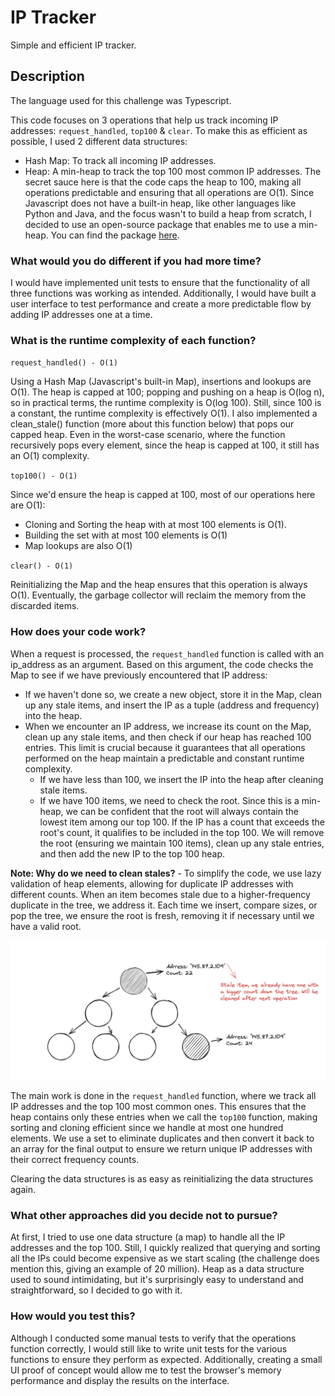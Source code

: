 # IP Tracker

Simple and efficient IP tracker. 

## Description

The language used for this challenge was Typescript.

This code focuses on 3 operations that help us track incoming IP addresses: `request_handled`, `top100` & `clear`. To make this as efficient as possible, I used 2 different data structures:

-   Hash Map: To track all incoming IP addresses.
-   Heap: A min-heap to track the top 100 most common IP addresses. The secret sauce here is that the code caps the heap to 100, making all operations predictable and ensuring that all operations are O(1). Since Javascript does not have a built-in heap, like other languages like Python and Java, and the focus wasn't to build a heap from scratch, I decided to use an open-source package that enables me to use a min-heap. You can find the package [here](https://github.com/datastructures-js/heap).

### What would you do different if you had more time?

I would have implemented unit tests to ensure that the functionality of all three functions was working as intended. Additionally, I would have built a user interface to test performance and create a more predictable flow by adding IP addresses one at a time.

### What is the runtime complexity of each function?

`request_handled() - O(1)`

Using a Hash Map (Javascript's built-in Map), insertions and lookups are O(1). The heap is capped at 100; popping and pushing on a heap is O(log n), so in practical terms, the runtime complexity is O(log 100). Still, since 100 is a constant, the runtime complexity is effectively O(1). I also implemented a clean_stale() function (more about this function below) that pops our capped heap. Even in the worst-case scenario, where the function recursively pops every element, since the heap is capped at 100, it still has an O(1) complexity.

`top100() - O(1)`

Since we'd ensure the heap is capped at 100, most of our operations here are O(1):

-   Cloning and Sorting the heap with at most 100 elements is O(1).
-   Building the set with at most 100 elements is O(1)
-   Map lookups are also O(1)

`clear() - O(1)`

Reinitializing the Map and the heap ensures that this operation is always O(1). Eventually, the garbage collector will reclaim the memory from the discarded items.

### How does your code work?

When a request is processed, the `request_handled` function is called with an ip_address as an argument. Based on this argument, the code checks the Map to see if we have previously encountered that IP address:

-   If we haven't done so, we create a new object, store it in the Map, clean up any stale items, and insert the IP as a tuple (address and frequency) into the heap.
-   When we encounter an IP address, we increase its count on the Map, clean up any stale items, and then check if our heap has reached 100 entries. This limit is crucial because it guarantees that all operations performed on the heap maintain a predictable and constant runtime complexity.
    -   If we have less than 100, we insert the IP into the heap after cleaning stale items.
    -   If we have 100 items, we need to check the root. Since this is a min-heap, we can be confident that the root will always contain the lowest item among our top 100. If the IP has a count that exceeds the root's count, it qualifies to be included in the top 100. We will remove the root (ensuring we maintain 100 items), clean up any stale entries, and then add the new IP to the top 100 heap.

**Note: Why do we need to clean stales?** - To simplify the code, we use lazy validation of heap elements, allowing for duplicate IP addresses with different counts. When an item becomes stale due to a higher-frequency duplicate in the tree, we address it. Each time we insert, compare sizes, or pop the tree, we ensure the root is fresh, removing it if necessary until we have a valid root.

![Stale nodes](docs/stale-items.png 'Stale nodes')

The main work is done in the `request_handled` function, where we track all IP addresses and the top 100 most common ones. This ensures that the heap contains only these entries when we call the `top100` function, making sorting and cloning efficient since we handle at most one hundred elements. We use a set to eliminate duplicates and then convert it back to an array for the final output to ensure we return unique IP addresses with their correct frequency counts.

Clearing the data structures is as easy as reinitializing the data structures again.

### What other approaches did you decide not to pursue?

At first, I tried to use one data structure (a map) to handle all the IP addresses and the top 100. Still, I quickly realized that querying and sorting all the IPs could become expensive as we start scaling (the challenge does mention this, giving an example of 20 million). Heap as a data structure used to sound intimidating, but it's surprisingly easy to understand and straightforward, so I decided to go with it.

### How would you test this?

Although I conducted some manual tests to verify that the operations function correctly, I would still like to write unit tests for the various functions to ensure they perform as expected. Additionally, creating a small UI proof of concept would allow me to test the browser's memory performance and display the results on the interface.
